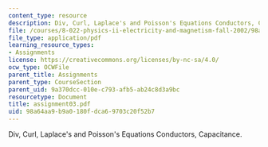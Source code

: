 ```yaml
---
content_type: resource
description: Div, Curl, Laplace's and Poisson's Equations Conductors, Capacitance.
file: /courses/8-022-physics-ii-electricity-and-magnetism-fall-2002/98a64aa9b9a0180fdca69703c20f52b7_assignment03.pdf
file_type: application/pdf
learning_resource_types:
- Assignments
license: https://creativecommons.org/licenses/by-nc-sa/4.0/
ocw_type: OCWFile
parent_title: Assignments
parent_type: CourseSection
parent_uid: 9a370dcc-010e-c793-afb5-ab24c8d3a9bc
resourcetype: Document
title: assignment03.pdf
uid: 98a64aa9-b9a0-180f-dca6-9703c20f52b7
---
```

Div, Curl, Laplace's and Poisson's Equations Conductors, Capacitance.